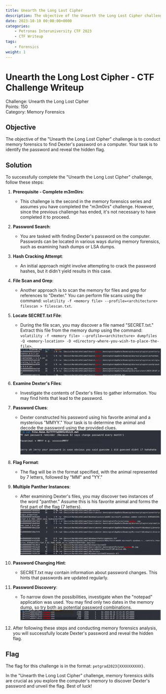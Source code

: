 ```yaml
---
title: Unearth the Long Lost Cipher
description: The objective of the Unearth the Long Lost Cipher challenge is to conduct memory forensics to find Dexter's password on a computer. Your task is to identify the password and reveal the hidden flag.
date: 2023-10-10 00:00:00+0000
categories:
    - Petronas Interuniversity CTF 2023
    - CTF Writeup
tags:
    - Forensics
weight: 1     
---
```

# Unearth the Long Lost Cipher - CTF Challenge Writeup

Challenge: Unearth the Long Lost Cipher  
Points: 150  
Category: Memory Forensics  

## Objective
The objective of the "Unearth the Long Lost Cipher" challenge is to conduct memory forensics to find Dexter's password on a computer. Your task is to identify the password and reveal the hidden flag.

## Solution
To successfully complete the "Unearth the Long Lost Cipher" challenge, follow these steps:

1. **Prerequisite - Complete m3m0irs**:
   - This challenge is the second in the memory forensics series and assumes you have completed the "m3m0irs" challenge. However, since the previous challenge has ended, it's not necessary to have completed it to proceed.

2. **Password Search**:
   - You are tasked with finding Dexter's password on the computer. Passwords can be located in various ways during memory forensics, such as examining hash dumps or LSA dumps.

3. **Hash Cracking Attempt**:
   - An initial approach might involve attempting to crack the password hashes, but it didn't yield results in this case.

4. **File Scan and Grep**:
   - Another approach is to scan the memory for files and grep for references to "Dexter." You can perform file scans using the command: `volatility -f <memory file> --profile=<architecture> filescan > filescan.txt`.

5. **Locate SECRET.txt File**:
   - During the file scan, you may discover a file named "SECRET.txt." Extract this file from the memory dump using the command: `volatility -f <memory file> --profile=<architecture> dumpfiles -Q <memory-location> -D <directory-where-you-wish-to-place-the-file>`.
![SECRETS.txt](filescan.png)

6. **Examine Dexter's Files**:
   - Investigate the contents of Dexter's files to gather information. You may find hints that lead to the password.

7. **Password Clues**:
   - Dexter constructed his password using his favorite animal and a mysterious "MMYY." Your task is to determine the animal and decode the password using the provided clues.
![Password Construction](secret.png)

8. **Flag Format**:
   - The flag will be in the format specified, with the animal represented by 7 letters, followed by "MM" and "YY."

9. **Multiple Panther Instances**:
   - After examining Dexter's files, you may discover two instances of the word "panther." Assume this is his favorite animal and forms the first part of the flag (7 letters).
![2 Instances of Panther](<panther hint.png>)

10. **Password Changing Hint**:
    - SECRET.txt may contain information about password changes. This hints that passwords are updated regularly.

11. **Password Discovery**:
    - To narrow down the possibilities, investigate when the "notepad" application was used. You may find only two dates in the memory dump, so try both as potential password combinations.
![Usage of Notepad](<usage of notepad.png>)

12. After following these steps and conducting memory forensics analysis, you will successfully locate Dexter's password and reveal the hidden flag.

## Flag
The flag for this challenge is in the format: `petgrad2023{XXXXXXXXXX}`.

In the "Unearth the Long Lost Cipher" challenge, memory forensics skills are crucial as you explore the computer's memory to discover Dexter's password and unveil the flag. Best of luck!
